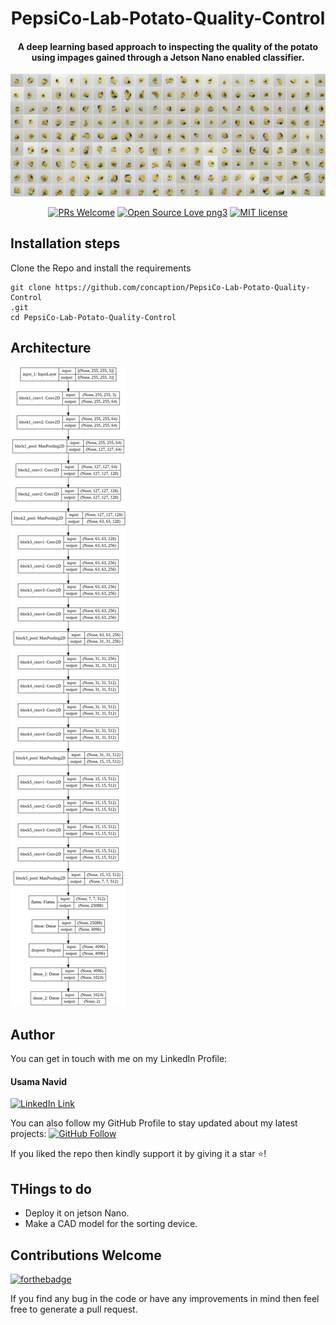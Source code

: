 <div align="center">
<h1>PepsiCo-Lab-Potato-Quality-Control</h1>
<h4>A deep learning based approach to inspecting the quality of the potato using impages gained through a Jetson Nano enabled classifier.</h4>

<img href='http://simple-stocks-app.herokuapp.com/' src="img/banner.png">

[![PRs Welcome](https://img.shields.io/badge/PRs-welcome-brightgreen.svg?style=flat-square)](http://makeapullrequest.com)
[![Open Source Love png3](https://badges.frapsoft.com/os/v3/open-source.png?v=103)](https://github.com/ellerbrock/open-source-badges/)
[![MIT license](https://img.shields.io/badge/License-MIT-blue.svg)](https://lbesson.mit-license.org/)
</div>

## Installation steps

Clone the Repo and install the requirements

```
git clone https://github.com/concaption/PepsiCo-Lab-Potato-Quality-Control
.git
cd PepsiCo-Lab-Potato-Quality-Control
```
## Architecture
<img href='http://simple-stocks-app.herokuapp.com/' src="img/architecture.png">

## Author
You can get in touch with me on my LinkedIn Profile:

#### Usama Navid
[![LinkedIn Link](https://img.shields.io/badge/Connect-concaption-blue.svg?logo=linkedin&longCache=true&style=social&label=Connect
)](https://www.linkedin.com/in/concaption)

You can also follow my GitHub Profile to stay updated about my latest projects: [![GitHub Follow](https://img.shields.io/badge/Connect-concaption-blue.svg?logo=Github&longCache=true&style=social&label=Follow)](https://github.com/concaption)

If you liked the repo then kindly support it by giving it a star ⭐!

## THings to do
* Deploy it on jetson Nano.
* Make a CAD model for the sorting device.
## Contributions Welcome
[![forthebadge](https://forthebadge.com/images/badges/built-with-love.svg)](#)

If you find any bug in the code or have any improvements in mind then feel free to generate a pull request.
